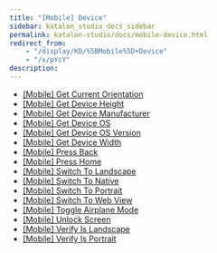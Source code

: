 ```yaml
---
title: "[Mobile] Device" 
sidebar: katalon_studio_docs_sidebar
permalink: katalon-studio/docs/mobile-device.html 
redirect_from:
    - "/display/KD/%5BMobile%5D+Device"
    - "/x/pYcY"
description: 
---
```

*   [\[Mobile\] Get Current Orientation](/display/KD/%5BMobile%5D+Get+Current+Orientation)
*   [\[Mobile\] Get Device Height](/display/KD/%5BMobile%5D+Get+Device+Height)
*   [\[Mobile\] Get Device Manufacturer](/display/KD/%5BMobile%5D+Get+Device+Manufacturer)
*   [\[Mobile\] Get Device OS](/display/KD/%5BMobile%5D+Get+Device+OS)
*   [\[Mobile\] Get Device OS Version](/display/KD/%5BMobile%5D+Get+Device+OS+Version)
*   [\[Mobile\] Get Device Width](/display/KD/%5BMobile%5D+Get+Device+Width)
*   [\[Mobile\] Press Back](/display/KD/%5BMobile%5D+Press+Back)
*   [\[Mobile\] Press Home](/display/KD/%5BMobile%5D+Press+Home)
*   [\[Mobile\] Switch To Landscape](/display/KD/%5BMobile%5D+Switch+To+Landscape)
*   [\[Mobile\] Switch To Native](/display/KD/%5BMobile%5D+Switch+To+Native)
*   [\[Mobile\] Switch To Portrait](/display/KD/%5BMobile%5D+Switch+To+Portrait)
*   [\[Mobile\] Switch To Web View](/display/KD/%5BMobile%5D+Switch+To+Web+View)
*   [\[Mobile\] Toggle Airplane Mode](/display/KD/%5BMobile%5D+Toggle+Airplane+Mode)
*   [\[Mobile\] Unlock Screen](/display/KD/%5BMobile%5D+Unlock+Screen)
*   [\[Mobile\] Verify Is Landscape](/display/KD/%5BMobile%5D+Verify+Is+Landscape)
*   [\[Mobile\] Verify Is Portrait](/display/KD/%5BMobile%5D+Verify+Is+Portrait)